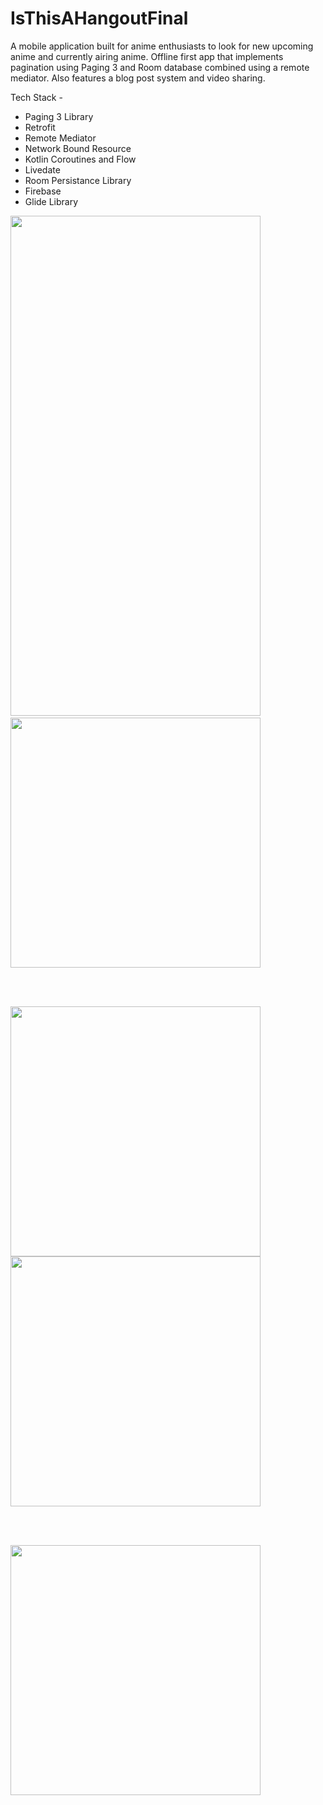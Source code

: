 # IsThisAHangoutFinal

A mobile application built for anime enthusiasts to look for new upcoming anime and
currently airing anime. Offline first app that implements pagination using Paging 3
and Room database combined using a remote mediator. Also features a blog post
system and video sharing.

Tech Stack  - 
* Paging 3 Library
* Retrofit
* Remote Mediator
* Network Bound Resource
* Kotlin Coroutines and Flow
* Livedate
* Room Persistance Library
* Firebase 
* Glide Library
<p float="left">
  <img src="images/home.jpg" width="400" height = "800"/>&nbsp
  <img src="images/searchanime.jpg" width="400" /> 
</p>
</br>
</br>
<p float="left">
  <img src="images/posts.jpg" width="400" margin-left="100px"/>
  <img src="images/chat.jpg" width="400" /> 
</p>
</br>
</br>
<p float="left">
  <img src="images/videos.jpg" width="400" />
</p>
